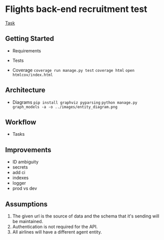 # Flights back-end recruitment test

[Task](docs/task.md)

## Getting Started
- Requirements

- Tests

- Coverage 
    `coverage run manage.py test`
    `coverage html`
    `open htmlcov/index.html`


## Architecture 
- Diagrams
    `pip install graphviz pyparsing`
    `python manage.py graph_models -a -o ../images/entity_diagram.png`

## Workflow
- Tasks

## Improvements
- ID ambiguity
- secrets
- add ci
- indexes
- logger
- prod vs dev

## Assumptions
1. The given url is the source of data and the schema that it's sending will be maintained.
2. Authentication is not required for the API.
3. All airlines will have a different agent entity.


